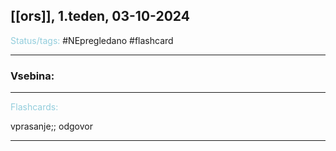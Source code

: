 [[ors]], 1.teden, 03-10-2024
---

<font color="#92cddc">Status/tags:</font> #NEpregledano #flashcard

---

### Vsebina:



---

<font color="#92cddc">Flashcards:</font>

vprasanje;; odgovor

---
